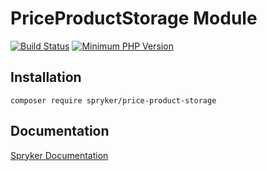 # PriceProductStorage Module
[![Build Status](https://travis-ci.org/spryker/price-product-storage.svg)](https://travis-ci.org/spryker/price-product-storage)
[![Minimum PHP Version](https://img.shields.io/badge/php-%3E%3D%207.3-8892BF.svg)](https://php.net/)

## Installation

```
composer require spryker/price-product-storage
```

## Documentation

[Spryker Documentation](https://spryker.github.io)

